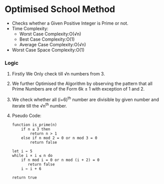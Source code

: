 # Optimised School Method

 - Checks whether a Given Positive Integer is Prime or not.
 - Time Complexity:
	 - Worst Case Complexity:O(&Sqrt;n)
	 - Best Case Complexity:O(1)
	 - Average Case Complexity:O(&Sqrt;n)
- Worst Case Space Complexity:O(1)

### Logic

 1. Firstly We Only check till &Sqrt;n numbers from 3.
 2. We further Optimised the Algorithm by observing the pattern that all Prime Numbers are of the Form 6k ± 1 with exception of 1 and 2.
 3. We check whether all (i+6)<sup>th</sup> number are divisible by given number and iterate till the &Sqrt;n<sup>th</sup> number.
 4. Pseudo Code:
		

	    function is_prime(n)
	        if n ≤ 3 then
	            return n > 1
	        else if n mod 2 = 0 or n mod 3 = 0
	            return false
    
        let i ← 5
        while i × i ≤ n do
            if n mod i = 0 or n mod (i + 2) = 0
               return false
            i ← i + 6
    
        return true
